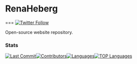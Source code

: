 # RenaHeberg
===
[![Twitter Follow](https://img.shields.io/twitter/follow/renaheberg)](https://twitter.com/renaheberg)

Open-source website repository.

### Stats
[![Last Commit](https://img.shields.io/github/last-commit/RenaHeberg/renaheberg.github.io/master?style=for-the-badge)](https://github.com/RenaHeberg/renaheberg.github.io/commits/master)[![Contributors](https://img.shields.io/github/contributors/RenaHeberg/renaheberg.github.io?style=for-the-badge)](https://github.com/RenaHeberg/renaheberg.github.io/graphs/contributors)[![Languages](https://img.shields.io/github/languages/count/RenaHeberg/renaheberg.github.io?style=for-the-badge)](https://github.com/RenaHeberg/renaheberg.github.io)[![TOP Languages](https://img.shields.io/github/languages/top/RenaHeberg/renaheberg.github.io?style=for-the-badge)](https://github.com/RenaHeberg/renaheberg.github.io)
